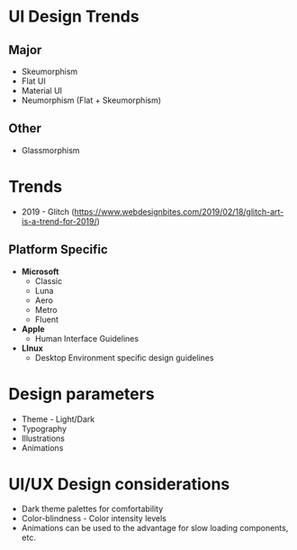 # UI Design Trends
## Major
- Skeumorphism
- Flat UI
- Material UI
- Neumorphism (Flat + Skeumorphism)
## Other
- Glassmorphism
# Trends
- 2019 - Glitch (https://www.webdesignbites.com/2019/02/18/glitch-art-is-a-trend-for-2019/)
## Platform Specific
- **Microsoft**
	- Classic
	- Luna
	- Aero
	- Metro
	- Fluent
- **Apple**
	- Human Interface Guidelines
- **LInux**
	- Desktop Environment specific design guidelines
# Design parameters
- Theme - Light/Dark
- Typography
- Illustrations
- Animations

# UI/UX Design considerations
- Dark theme palettes for comfortability
- Color-blindness - Color intensity levels
- Animations can be used to the advantage for slow loading components, etc.
